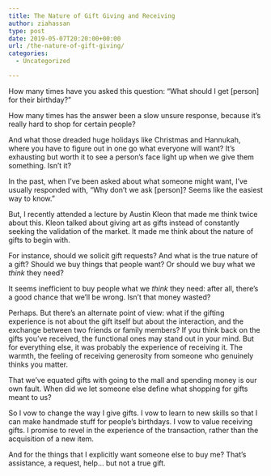 ```yaml
---
title: The Nature of Gift Giving and Receiving
author: ziahassan
type: post
date: 2019-05-07T20:20:00+00:00
url: /the-nature-of-gift-giving/
categories:
  - Uncategorized

---
```

How many times have you asked this question: “What should I get [person] for their birthday?”

<p dir="ltr">
  How many times has the answer been a slow unsure response, because it’s really hard to shop for certain people?
</p>

<p dir="ltr">
  And what those dreaded huge holidays like Christmas and Hannukah, where you have to figure out in one go what everyone will want? It’s exhausting but worth it to see a person’s face light up when we give them something. Isn’t it?
</p>

In the past, when I’ve been asked about what someone might want, I’ve usually responded with, “Why don’t we ask [person]? Seems like the easiest way to know.”

But, I recently attended a lecture by Austin Kleon that made me think twice about this. Kleon talked about giving art as gifts instead of constantly seeking the validation of the market. It made me think about the nature of gifts to begin with.

For instance, should we solicit gift requests? And what is the true nature of a gift? Should we buy things that people want? Or should we buy what we _think_ they need?

It seems inefficient to buy people what we _think_ they need: after all, there’s a good chance that we’ll be wrong. Isn’t that money wasted?

Perhaps. But there’s an alternate point of view: what if the gifting experience is not about the gift itself but about the interaction, and the exchange between two friends or family members? If you think back on the gifts you’ve received, the functional ones may stand out in your mind. But for everything else, it was probably the experience of receiving it. The warmth, the feeling of receiving generosity from someone who genuinely thinks you matter.

That we’ve equated gifts with going to the mall and spending money is our own fault. When did we let someone else define what shopping for gifts meant to us?

<p dir="ltr">
  So I vow to change the way I give gifts. I vow to learn to new skills so that I can make handmade stuff for people’s birthdays. I vow to value receiving gifts. I promise to revel in the experience of the transaction, rather than the acquisition of a new item.
</p>

<p dir="ltr">
  And for the things that I explicitly want someone else to buy me? That’s assistance, a request, help… but not a true gift.
</p>